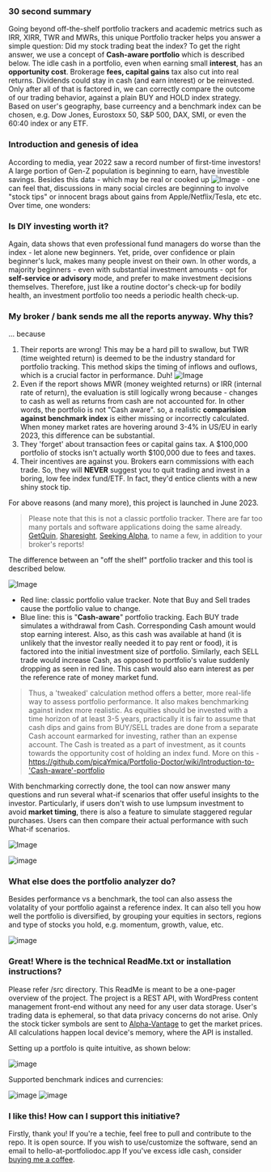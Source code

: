 ### 30 second summary
Going beyond off-the-shelf portfolio trackers and academic metrics such as IRR, XIRR, TWR and MWRs, this unique Portfolio tracker helps you answer a simple question: Did my stock trading beat the index? To get the right answer, we use a concept of **Cash-aware portfolio** which is described below. The idle cash in a portfolio, even when earning small **interest**, has an **opportunity cost**. Brokerage **fees, capital gains** tax also cut into real returns. Dividends could stay in cash (and earn interest) or be reinvested. Only after all of that is factored in, we can correctly compare the outcome of our trading behavior, against a plain BUY and HOLD index strategy. Based on user's geography, base curreency and a benchmark index can be chosen, e.g. Dow Jones, Eurostoxx 50, S&P 500, DAX, SMI, or even the 60:40 index or any ETF. 

### Introduction and genesis of idea
According to media, year 2022 saw a record number of first-time investors! A large portion of Gen-Z population is beginning to earn, have investible savings. Besides this data - which may be real or cooked up ![Image](https://user-images.githubusercontent.com/20066864/243864065-292f45a0-8d9f-4091-963b-ec8aee2791c9.png) - one can feel that, discussions in many social circles are beginning to involve "stock tips" or innocent brags about gains from Apple/Netflix/Tesla, etc etc. Over time, one wonders:

### Is DIY investing worth it?

Again, data shows that even professional fund managers do worse than the index - let alone new beginners. Yet, pride, over confidence or plain beginner's luck, makes many people invest on their own. In other words, a majority beginners - even with substantial investment amounts - opt for **self-service or advisory** mode, and prefer to make investment decisions themselves. Therefore, just like a routine doctor's check-up for bodily health, an investment portfolio too needs a periodic health check-up.

### My broker / bank sends me all the reports anyway. Why this?

... because
1. Their reports are wrong! This may be a hard pill to swallow, but TWR (time weighted return) is deemed to be the industry standard for portfolio tracking. This method skips the timing of inflows and ouflows, which is a crucial factor in performance. Duh!  ![Image](https://user-images.githubusercontent.com/20066864/243864329-9cc0cc55-bd70-4fc0-bd2d-0f714a5a063f.png)
2. Even if the report shows MWR (money weighted returns) or IRR (internal rate of return), the evaluation is still logically wrong because - changes to cash as well as returns from cash are not accounted for. In other words, the portfolio is not "Cash aware". so, a realistic **comparision against benchmark index** is either missing or incorrectly calculated. When money market rates are hovering around 3-4% in US/EU in early 2023, this difference can be substantial.
3. They 'forget' about transaction fees or capital gains tax. A $100,000 portfolio of stocks isn't actually worth $100,000 due to fees and taxes.
4. Their incentives are against you. Brokers earn commissions with each trade. So, they will **NEVER** suggest you to quit trading and invest in a boring, low fee index fund/ETF. In fact, they'd entice clients with a new shiny stock tip.

For above reasons (and many more), this project is launched in June 2023.

> Please note that this is not a classic portfolio tracker. There are far too many portals and software applications doing the same already. [GetQuin](getquin.com), [Sharesight](https://www.sharesight.com), [Seeking Alpha](https://seekingalpha.com), to name a few, in addition to your broker's reports!

The difference between an "off the shelf" portfolio tracker and this tool is described below. 

![Image](https://user-images.githubusercontent.com/20066864/243858729-5bbe9e64-e845-442c-8245-cb283704abda.png)

- Red line: classic portfolio value tracker. Note that Buy and Sell trades cause the portfolio value to change. 
- Blue line: this is "**Cash-aware**" portfolio tracking. Each BUY trade simulates a withdrawal from Cash. Corresponding Cash amount would stop earning interest. Also, as this cash was available at hand (it is unlikely that the investor really needed it to pay rent or food), it is factored into the initial investment size of portfolio. Similarly, each SELL trade would increase Cash, as opposed to portfolio's value suddenly dropping as seen in red line. This cash would also earn interest as per the reference rate of money market fund. 

> Thus, a 'tweaked' calculation method offers a better, more real-life way to assess portfolio performance. It also makes benchmarking against index more realistic. As equities should be invested with a time horizon of at least 3-5 years, practically it is fair to assume that cash dips and gains from BUY/SELL trades are done from a separate Cash account earmarked for investing, rather than an expense account. The Cash is treated as a part of investment, as it counts towards the opportunity cost of holding an index fund. More on this - https://github.com/picaYmica/Portfolio-Doctor/wiki/Introduction-to-'Cash-aware'-portfolio 

With benchmarking correctly done, the tool can now answer many questions and run several what-if scenarios that offer useful insights to the investor. Particularly, if users don't wish to use lumpsum investment to avoid **market timing**, there is also a feature to simulate staggered regular purchases. Users can then compare their actual performance with such What-if scenarios.

![Image](https://user-images.githubusercontent.com/20066864/243866423-378681d8-fa5b-4a51-8afd-931c68faca28.png)

![image](https://github.com/picaYmica/Portfolio-Doctor/assets/20066864/4a9c993f-2d32-4691-a3bb-404d3311db0c)

### What else does the portfolio analyzer do?

Besides performance vs a benchmark, the tool can also assess the volatality of your portfolio against a reference index. It can also tell you how well the portfolio is diversified, by grouping your equities in sectors, regions and type of stocks you hold, e.g. momentum, growth, value, etc.

![image](https://github.com/TechStuff2020/CashPlus-Portfolio/assets/20066864/86be045f-a60b-407f-abe2-f72c150ea922)

### Great! Where is the technical ReadMe.txt or installation instructions?

Please refer /src directory. This ReadMe is meant to be a one-pager overview of the project. The project is a REST API, with WordPress content management front-end without any need for any user data storage. User's trading data is ephemeral, so that data privacy concerns do not arise. Only the stock ticker symbols are sent to [Alpha-Vantage](https://www.alphavantage.co/#about) to get the market prices. All calculations happen local device's memory, where the API is installed.

Setting up a portfolo is quite intuitive, as shown below: 

![image](https://github.com/TechStuff2020/Portfolio-Doctor/assets/20066864/2da5dc15-5f68-4c6d-a6b9-fb856d2ed551)

Supported benchmark indices and currencies:

![image](https://github.com/TechStuff2020/Portfolio-Doctor/assets/20066864/70482d6a-cb58-4d72-9ad2-4782b3c7d28f) ![image](https://github.com/TechStuff2020/Portfolio-Doctor/assets/20066864/6ee5e464-9ba8-4e9b-a437-2114a48e3fc3)

### I like this! How can I support this initiative? 

Firstly, thank you! If you're a techie, feel free to pull and contribute to the repo. It is open source. If you wish to use/customize the software, send an email to hello-at-portfoliodoc.app If you've excess idle cash, consider [buying me a coffee](https://www.buymeacoffee.com/githubtech2020). 

